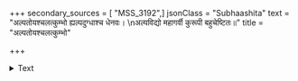 +++
secondary_sources = [ "MSS_3192",]
jsonClass = "Subhaashita"
text = "अल्पतोयश्चलत्कुम्भो ह्यल्पदुग्धाश्च धेनवः।  \nअल्पविद्यो महागर्वी कुरूपी बहुचेष्टितः॥"
title = "अल्पतोयश्चलत्कुम्भो"

+++

<details><summary>Text</summary>

अल्पतोयश्चलत्कुम्भो ह्यल्पदुग्धाश्च धेनवः।  
अल्पविद्यो महागर्वी कुरूपी बहुचेष्टितः॥
</details>
